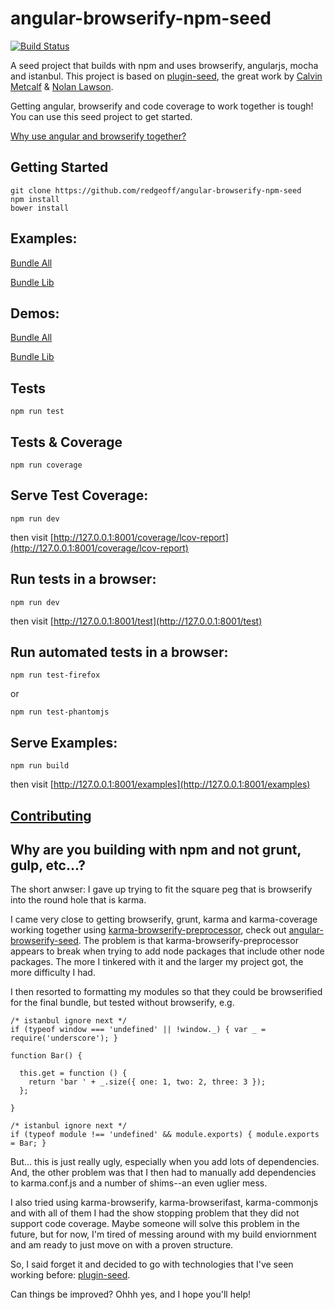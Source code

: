 angular-browserify-npm-seed
====

[![Build Status](https://travis-ci.org/redgeoff/angular-browserify-npm-seed.svg)](https://travis-ci.org/redgeoff/angular-browserify-npm-seed)

A seed project that builds with npm and uses browserify, angularjs, mocha and istanbul. This project is based on [plugin-seed](https://github.com/pouchdb/plugin-seed), the great work by [Calvin Metcalf](https://github.com/calvinmetcalf) & [Nolan Lawson](https://github.com/nolanlawson).

Getting angular, browserify and code coverage to work together is tough! You can use this seed project to get started.

[Why use angular and browserify together?](https://blog.codecentric.de/en/2014/08/angularjs-browserify/)

Getting Started
---

    git clone https://github.com/redgeoff/angular-browserify-npm-seed
    npm install
    bower install


Examples:
---

[Bundle All](https://github.com/redgeoff/angular-browserify-npm-seed/blob/master/examples/bundleall)

[Bundle Lib](https://github.com/redgeoff/angular-browserify-npm-seed/blob/master/examples/bundlelib)

Demos:
---

[Bundle All](https://redgeoff.github.io/angular-browserify-npm-seed/examples/bundleall)

[Bundle Lib](https://redgeoff.github.io/angular-browserify-npm-seed/examples/bundlelib)

Tests
---

    npm run test

Tests & Coverage
---

    npm run coverage

Serve Test Coverage:
---

    npm run dev

then visit [http://127.0.0.1:8001/coverage/lcov-report](http://127.0.0.1:8001/coverage/lcov-report)

Run tests in a browser:
---

    npm run dev

then visit [http://127.0.0.1:8001/test](http://127.0.0.1:8001/test)

Run automated tests in a browser:
---

    npm run test-firefox

or

    npm run test-phantomjs

Serve Examples:
---

    npm run build

then visit [http://127.0.0.1:8001/examples](http://127.0.0.1:8001/examples)

[Contributing](CONTRIBUTING.md)
---

Why are you building with npm and not grunt, gulp, etc...?
---

The short anwser: I gave up trying to fit the square peg that is browserify into the round hole that is karma.

I came very close to getting browserify, grunt, karma and karma-coverage working together using [karma-browserify-preprocessor](https://github.com/afbobak/karma-browserify-preprocessor), check out [angular-browserify-seed](https://github.com/redgeoff/angular-browserify-seed). The problem is that karma-browserify-preprocessor appears to break when trying to add node packages that include other node packages. The more I tinkered with it and the larger my project got, the more difficulty I had.

I then resorted to formatting my modules so that they could be browserified for the final bundle, but tested without browserify, e.g.

    /* istanbul ignore next */
    if (typeof window === 'undefined' || !window._) { var _ = require('underscore'); }

    function Bar() {

      this.get = function () {
        return 'bar ' + _.size({ one: 1, two: 2, three: 3 });
      };

    }

    /* istanbul ignore next */
    if (typeof module !== 'undefined' && module.exports) { module.exports = Bar; }

But... this is just really ugly, especially when you add lots of dependencies. And, the other problem was that I then had to manually add dependencies to karma.conf.js and a number of shims--an even uglier mess.

I also tried using karma-browserify, karma-browserifast, karma-commonjs and with all of them I had the show stopping problem that they did not support code coverage. Maybe someone will solve this problem in the future, but for now, I'm tired of messing around with my build enviornment and am ready to just move on with a proven structure.

So, I said forget it and decided to go with technologies that I've seen working before: [plugin-seed](https://github.com/pouchdb/plugin-seed).

Can things be improved? Ohhh yes, and I hope you'll help!



